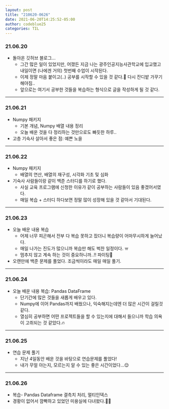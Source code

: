 ```yaml
---
layout: post
title: "210620-0626"
date: 2021-06-20T14:25:52-05:00
author: codeblue25
categories: TIL
---
```


<h3>21.06.20</h3>

- 돌아온 깃허브 블로그...
  - 그간 많은 일이 있었지만, 어쟀든 지금 나는 광주인공지능사관학교에 입교했고 내일이면 (나에겐 거의) 첫번째 수업이 시작된다.
  - 이제 정말 마음 붙이고(..) 공부를 시작할 수 있을 것 같다.🤯 다시 잔디밭 가꾸기 해야짐..
  - 앞으로는 여기서 공부한 것들을 복습하는 형식으로 글을 작성하게 될 것 같다.

---

<h3>21.06.21</h3>

- Numpy 패키지
  - 기본 개념, Numpy 배열 내용 정리
  - 오늘 배운 것을 다 정리하는 것만으로도 빠듯한 하루..
- 고층 기숙사 살아서 좋은 점: 예쁜 노을

---

<h3>21.06.22</h3>

- Numpy 패키지
  - 배열의 연산, 배열의 재구성, 시각화 기초 및 심화
- 기숙사 사람들이랑 같이 백준 스터디를 하기로 했다.
  - 사실 교육 프로그램에 신청한 이유가 같이 공부하는 사람들이 있음 좋겠어서였다.
  - 매일 복습 + 스터디 하다보면 정말 많이 성장해 있을 것 같아서 기대된다.

---

<h3>21.06.23</h3>

- 오늘 배운 내용 복습
  - 어제 너무 피곤해서 전부 다 복습 못하고 잤더니 복습량이 어마무시하게 늘어났다.
  - 매일 나가는 진도가 많으니까 복습만 해도 벅찬 일정이다. ㅠ
  - 멈추지 않고 계속 하는 것이 중요하니까..!! 파이팅💪
- 오랜만에 백준 문제를 풀었다. 조금씩이라도 매일 매일 풀기.

---

<h3>21.06.24</h3>

- 오늘 배운 내용 복습: Pandas DataFrame
  - 단기간에 많은 것들을 새롭게 배우고 있다.
  - Numpy에 이어 Pandas까지 배웠으나, 익숙해지는데엔 더 많은 시간이 걸릴것 같다.
  - 열심히 공부하면 어떤 프로젝트들을 할 수 있는지에 대해서 들으니까 학습 의욕이 고취되는 것 같았다.🔥

---

<h3>21.06.25</h3>

- 연습 문제 풀기
  - 지난 4일동안 배운 것을 바탕으로 연습문제를 풀었다!
  - 내가 무얼 아는지, 모르는지 알 수 있는 좋은 시간이었다...😌

---

<h3>21.06.26</h3>

- 복습- Pandas Dataframe 결측치 처리, 멀티인덱스
- 경황이 없어서 깜빡하고 있었던 미용실에 다녀왔다.💇‍♂️
